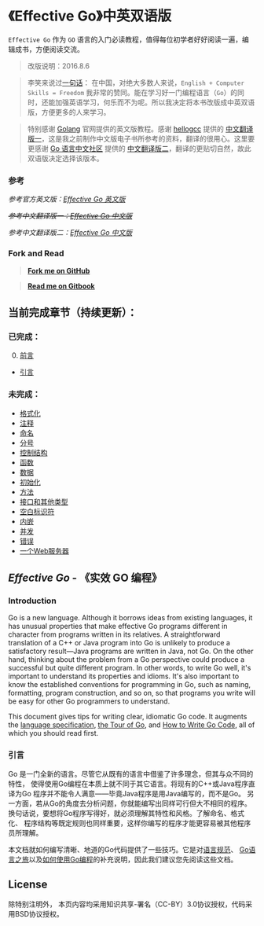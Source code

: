 《Effective Go》中英双语版
===

`Effective Go` 作为 `GO` 语言的入门必读教程，值得每位初学者好好阅读一遍，编辑成书，方便阅读交流。

> 改版说明：2016.8.6

> 李笑来说过[一句话](http://xiaolai.li/2016/06/12/makecs-preface/)： 在中国，对绝大多数人来说，`English + Computer Skills = Freedom` 我非常的赞同。能在学习好一门编程语言（`Go`）的同时，还能加强英语学习，何乐而不为呢。所以我决定将本书改版成中英双语版，方便更多的人来学习。

> 特别感谢 [Golang](https://golang.org) 官网提供的英文版教程。感谢 [hellogcc](http://www.hellogcc.org) 提供的 [中文翻译版一](http://www.hellogcc.org/effective_go.html)，这是我之前制作中文版电子书所参考的资料，翻译的很用心。这里要更感谢 [Go 语言中文社区](https://go-zh.org/) 提供的 [中文翻译版二](https://go-zh.org/doc/effective_go.htm)，翻译的更贴切自然，故此双语版决定选择该版本。

### 参考

*参考官方英文版：[Effective Go 英文版](https://golang.org/doc/effective_go.html)*

~~*参考中文翻译版一：[Effective Go 中文版](http://www.hellogcc.org/effective_go.html)*~~

*参考中文翻译版二：[Effective Go 中文版](https://go-zh.org/doc/effective_go.htm)*

### Fork and Read

> **[Fork me on GitHub](https://github.com/bingoHuang/effective-go-zh-en)**

> **[Read me on Gitbook](https://www.gitbook.com/book/bingohuang/effective-go-zh-en/details)**

## 当前完成章节（持续更新）：

### 已完成：
0. [前言](README.md)
* [引言](01_Overview.md)

### 未完成：
* [格式化](02_Formatting.md)
* [注释](03_Commentary.md)
* [命名](04_Names.md)
* [分号](05_Semicolons.md)
* [控制结构](06_Control_structures.md)
* [函数](07_Functions.md)
* [数据](08_Data.md)
* [初始化](09_Initialization.md)
* [方法](10_Methods.md)
* [接口和其他类型](11_Interfaces_and_other_types.md)
* [空白标识符](12_The_blank_identifier.md)
* [内嵌](13_Embedding.md)
* [并发](14_Concurrency.md)
* [错误](15_Errors.md)
* [一个Web服务器](16_A_web_server.md)

## *Effective Go* - 《实效 GO 编程》

### Introduction

Go is a new language. Although it borrows ideas from existing languages, it has unusual properties that make effective Go programs different in character from programs written in its relatives. A straightforward translation of a C++ or Java program into Go is unlikely to produce a satisfactory result—Java programs are written in Java, not Go. On the other hand, thinking about the problem from a Go perspective could produce a successful but quite different program. In other words, to write Go well, it's important to understand its properties and idioms. It's also important to know the established conventions for programming in Go, such as naming, formatting, program construction, and so on, so that programs you write will be easy for other Go programmers to understand.

This document gives tips for writing clear, idiomatic Go code. It augments the [language specification](https://go-zh.org/ref/spec), [the Tour of Go](https://tour.golang.org/), and [How to Write Go Code](https://go-zh.org/doc/code.html), all of which you should read first.


### 引言

Go 是一门全新的语言。尽管它从既有的语言中借鉴了许多理念，但其与众不同的特性， 使得使用Go编程在本质上就不同于其它语言。将现有的C++或Java程序直译为Go 程序并不能令人满意——毕竟Java程序是用Java编写的，而不是Go。 另一方面，若从Go的角度去分析问题，你就能编写出同样可行但大不相同的程序。 换句话说，要想将Go程序写得好，就必须理解其特性和风格。了解命名、格式化、 程序结构等既定规则也同样重要，这样你编写的程序才能更容易被其他程序员所理解。

本文档就如何编写清晰、地道的Go代码提供了一些技巧。它是对[语言规范](https://go-zh.org/ref/spec)、 [Go语言之旅](https://tour.golang.org/)以及[如何使用Go编程](https://go-zh.org/doc/code.html)的补充说明，因此我们建议您先阅读这些文档。

## License
除特别注明外， 本页内容均采用知识共享-署名（CC-BY）3.0协议授权，代码采用BSD协议授权。
